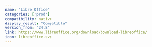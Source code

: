 ```yaml
---
name: "Libre Office"
categories: ['prod']
compatibility: native
display_result: "Compatible"
version_from: "24.8"
link: https://www.libreoffice.org/download/download-libreoffice/
icon: libreoffice.svg
---
```


